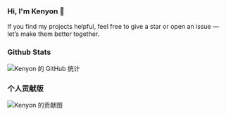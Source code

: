 ### Hi, I'm Kenyon 👋

If you find my projects helpful, feel free to give a star or open an issue — let’s make them better together.

### Github Stats

![Kenyon 的 GitHub 统计](https://github-readme-stats.vercel.app/api?username=kenyon-wong&show_icons=true&theme=tokyonight&hide_border=true)

### 个人贡献版

![Kenyon 的贡献图](https://ghchart.rshah.org/kenyon-wong)

